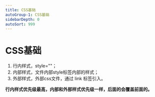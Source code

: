 ```yaml
---
title: CSS基础
autoGroup-1: CSS基础
sidebarDepth: 0
autoSort: 999
---
```


# CSS基础
1. 行内样式，style=""；
2. 内部样式，文件内部style标签内部的样式；
3. 外部样式，外部css文件，通过 link 标签引入。

**行内样式优先级最高，内部和外部样式优先级一样，后面的会覆盖前面的。**   
